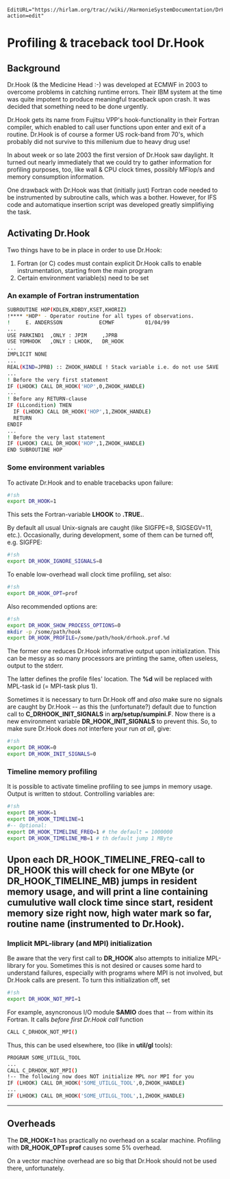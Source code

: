 ```@meta
EditURL="https://hirlam.org/trac//wiki//HarmonieSystemDocumentation/DrHook?action=edit"
```
# Profiling & traceback tool Dr.Hook

## Background

Dr.Hook (& the Medicine Head :-) was developed at ECMWF in 2003 to overcome
problems in catching runtime errors. Their IBM system at the time was quite
impotent to produce meaningful traceback upon crash. It was decided that something
need to be done urgently.

Dr.Hook gets its name from Fujitsu VPP's hook-functionality in their Fortran compiler, 
which enabled to call user functions upon enter and exit of a routine. Dr.Hook is of course
a former US rock-band from 70's, which probably did not survive to this millenium due to
heavy drug use!  

In about week or so late 2003 the first version of Dr.Hook saw daylight. It turned out
nearly immediately that we could try to gather information for profiling purposes, too,
like wall & CPU clock times, possibly MFlop/s and memory consumption information.

One drawback with Dr.Hook was that (initially just) Fortran code needed to be instrumented
by subroutine calls, which was a bother. However, for IFS code and automatique insertion 
script was developed greatly simplifiying the task.

## Activating Dr.Hook

Two things have to be in place in order to use Dr.Hook:

  1. Fortran (or C) codes must contain explicit Dr.Hook calls to enable instrumentation, starting from the main program
  1. Certain environment variable(s) need to be set

### An example of Fortran instrumentation

```bash
SUBROUTINE HOP(KDLEN,KDBDY,KSET,KHORIZ)
!**** *HOP* - Operator routine for all types of observations.
!     E. ANDERSSON            ECMWF          01/04/99
...
USE PARKIND1  ,ONLY : JPIM     ,JPRB
USE YOMHOOK   ,ONLY : LHOOK,   DR_HOOK
...
IMPLICIT NONE
...
REAL(KIND=JPRB) :: ZHOOK_HANDLE ! Stack variable i.e. do not use SAVE
...
! Before the very first statement
IF (LHOOK) CALL DR_HOOK('HOP',0,ZHOOK_HANDLE)
...
! Before any RETURN-clause
IF (LLcondition) THEN
  IF (LHOOK) CALL DR_HOOK('HOP',1,ZHOOK_HANDLE)
  RETURN
ENDIF
...
! Before the very last statement
IF (LHOOK) CALL DR_HOOK('HOP',1,ZHOOK_HANDLE)
END SUBROUTINE HOP

```

### Some environment variables

To activate Dr.Hook and to enable tracebacks upon failure:

```bash
#!sh
export DR_HOOK=1
```

This sets the Fortran-variable **LHOOK** to **.TRUE.**.

By default all usual Unix-signals are caught (like SIGFPE=8, SIGSEGV=11, etc.).
Occasionally, during development, some of them can be turned off, e.g. SIGFPE:

```bash
#!sh
export DR_HOOK_IGNORE_SIGNALS=8
```

To enable low-overhead wall clock time profiling, set also:

```bash
#!sh
export DR_HOOK_OPT=prof
```

Also recommended options are:

```bash
#!sh
export DR_HOOK_SHOW_PROCESS_OPTIONS=0
mkdir -p /some/path/hook
export DR_HOOK_PROFILE=/some/path/hook/drhook.prof.%d
```

The former one reduces Dr.Hook informative output upon initialization.
This can be messy as so many processors are printing the same, often useless,
output to the stderr.

The latter defines the profile files' location. The **%d** will be replaced with
MPL-task id (= MPI-task plus 1).

Sometimes it is necessary to turn Dr.Hook off and *also* make sure no signals are caught
by Dr.Hook -- as this the (unfortunate?) default due to function call to **C_DRHOOK_INIT_SIGNALS** in **arp/setup/sumpini.F**.
Now there is a new environment variable **DR_HOOK_INIT_SIGNALS** to prevent this. So, to make sure Dr.Hook does *not*
interfere your run *at all*, give:

```bash
#!sh
export DR_HOOK=0
export DR_HOOK_INIT_SIGNALS=0
```

### Timeline memory profiling

It is possible to activate timeline profiling to see jumps in memory usage.
Output is written to stdout. Controlling variables are:

```bash
#!sh
export DR_HOOK=1
export DR_HOOK_TIMELINE=1
#-- Optional:
export DR_HOOK_TIMELINE_FREQ=1 # the default = 1000000
export DR_HOOK_TIMELINE_MB=1 # th default jump 1 MByte
```

Upon each **DR_HOOK_TIMELINE_FREQ**-call to **DR_HOOK** this will check for one MByte (or **DR_HOOK_TIMELINE_MB**) jumps in
resident memory usage, and will print a line containing cumulutive wall clock time since start, resident memory size right now, high water mark so far, routine name (instrumented to Dr.Hook).
----

### Implicit MPL-library (and MPI) initialization

Be aware that the very first call to **DR_HOOK** also attempts to initialize MPL-library for you. Sometimes this is not desired
or causes some hard to understand failures, especially with programs where MPI is not involved, but Dr.Hook calls are present.
To turn this initialization off, set

```bash
#!sh
export DR_HOOK_NOT_MPI=1
```

For example, asyncronous I/O module **SAMIO** does that -- from within its Fortran. It calls *before first Dr.Hook call*
function

```bash
CALL C_DRHOOK_NOT_MPI()
```

Thus, this can be used elsewhere, too (like in **util/gl** tools):

```bash
PROGRAM SOME_UTILGL_TOOL
...
CALL C_DRHOOK_NOT_MPI()
!-- The following now does NOT initialize MPL nor MPI for you
IF (LHOOK) CALL DR_HOOK('SOME_UTILGL_TOOL',0,ZHOOK_HANDLE)
...
IF (LHOOK) CALL DR_HOOK('SOME_UTILGL_TOOL',1,ZHOOK_HANDLE)
```

----

## Overheads

The **DR_HOOK=1** has practically no overhead on a scalar machine.
Profiling with **DR_HOOK_OPT=prof** causes some 5% overhead.

On a vector machine overhead are so big that Dr.Hook should not be used there, unfortunately.